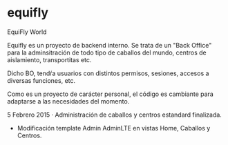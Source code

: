 # equifly
EquiFly World

Equifly es un proyecto de backend interno. Se trata de un "Back Office" para la adminsitración de todo tipo de
caballos del mundo, centros de aislamiento, transportitas etc.

Dicho BO, tendŕa usuarios con distintos permisos, sesiones, accesos a diversas funciones, etc.


Como es un proyecto de carácter personal, el código es cambiante para adaptarse a las necesidades del momento.

5 Febrero 2015
  · Administración de caballos y centros estandard finalizada.
  - Modificación template Admin AdminLTE en vistas Home, Caballos y Centros.

